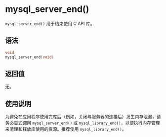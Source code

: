 mysql_server_end() 
=======================================

`mysql_server_end()` 用于结束使用 C API 库。

语法 
-----------------------

```c
void
mysql_server_end(void)
```



返回值 
------------------------

无。

使用说明 
-------------------------

为避免在应用程序使用完库后（例如，关闭与服务器的连接后）发生内存泄漏，请务必显式调用 `mysql_server_end()` 或 `mysql_library_end()`，以便执行内存管理来清理和释放库使用的资源。推荐使用 `mysql_library_end()`。
